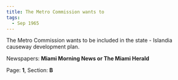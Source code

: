 ```yaml
---  
title: The Metro Commission wants to  
tags:  
  - Sep 1965  
---  
```

  
The Metro Commission wants to be included in the state - Islandia causeway development plan.  
  
Newspapers: **Miami Morning News or The Miami Herald**  
  
Page: **1**, Section: **B** 

